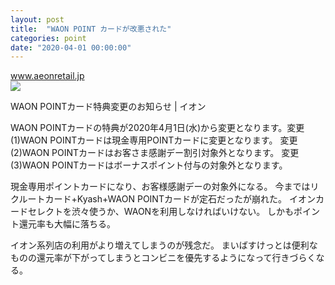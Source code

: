 ```yaml
---
layout: post
title:  "WAON POINT カードが改悪された"
categories: point
date: "2020-04-01 00:00:00"
---
```



<div class="card">
  <a href="https://www.aeonretail.jp/otoku/waonpoint_info/"></a>
  <div class="card__header">
    <a href="https://www.aeonretail.jp/otoku/waonpoint_info/">www.aeonretail.jp</a>
  </div>
  <div class="card__image">
    <img src="https://www.aeonretail.jp/otoku/waonpoint_info/img/og-image.jpg">
  </div>
  <div class="card__title">
    <p>WAON POINTカード特典変更のお知らせ | イオン</p>
  </div>
  <div class="card__description">
    <p>WAON POINTカードの特典が2020年4月1日(水)から変更となります。変更(1)WAON POINTカードは現金専用POINTカードに変更となります。 変更(2)WAON POINTカードはお客さま感謝デー割引対象外となります。 変更(3)WAON POINTカードはボーナスポイント付与の対象外となります。</p>
  </div>
</div>


現金専用ポイントカードになり、お客様感謝デーの対象外になる。
今まではリクルートカード+Kyash+WAON POINTカードが定石だったが崩れた。
イオンカードセレクトを渋々使うか、WAONを利用しなければいけない。
しかもポイント還元率も大幅に落ちる。

イオン系列店の利用がより増えてしまうのが残念だ。
まいばすけっとは便利なものの還元率が下がってしまうとコンビニを優先するようになって行きづらくなる。
